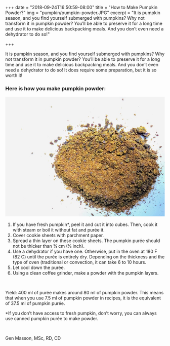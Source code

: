 +++
date = "2018-09-24T16:50:59-08:00"
title = "How to Make Pumpkin Powder?"
img = "pumpkin/pumpkin-powder.JPG"
excerpt = "It is pumpkin season, and you find yourself submerged with pumpkins? Why not transform it in pumpkin powder? You’ll be able to preserve it for a long time and use it to make delicious backpacking meals. And you don’t even need a dehydrator to do so!"

+++

It is pumpkin season, and you find yourself submerged with pumpkins? Why not transform it in pumpkin powder? You’ll be able to preserve it for a long time and use it to make delicious backpacking meals. And you don’t even need a dehydrator to do so! It does require some preparation, but it is so worth it! 

### Here is how you make pumpkin powder:

<img src="/img/posts/pumpkin/pumpkin-powder.JPG" class="recipe-right" />

1. If you have fresh pumpkin\*, peel it and cut it into cubes. Then, cook it with steam or boil it without fat and purée it. 
1. Cover cookie sheets with parchment paper. 
1. Spread a thin layer on these cookie sheets. The pumpkin purée should not be thicker than ¾ cm (⅓ inch). 
1. Use a dehydrator if you have one. Otherwise, put in the oven at 180 F (82 C) until the purée is entirely dry. Depending on the thickness and the type of oven (traditional or convection, it can take 6 to 10 hours. 
1. Let cool down the purée. 
1. Using a clean coffee grinder, make a powder with the pumpkin layers. 

<br>

Yield: 400 ml of purée makes around 80 ml of pumpkin powder. This means that when you use 7.5 ml of pumpkin powder in recipes, it is the equivalent of 37.5 ml of pumpkin purée.

\*If you don’t have access to fresh pumpkin, don’t worry, you can always use canned pumpkin purée to make powder. 

<br>


Gen Masson, MSc, RD, CD
